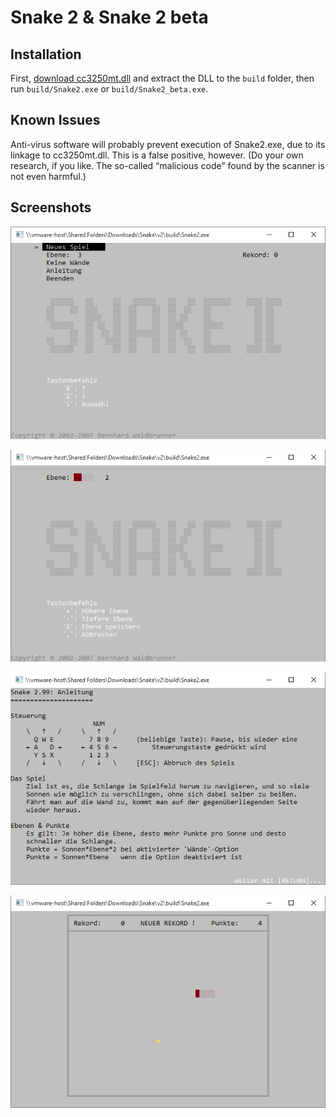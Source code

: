 # Snake 2 & Snake 2 beta

## Installation
First, [download cc3250mt.dll](http://www.dlldownloader.com/cc3250mt-dll) and extract the DLL to the `build` folder, then run `build/Snake2.exe` or `build/Snake2_beta.exe`.

## Known Issues
Anti-virus software will probably prevent execution of Snake2.exe, due to its linkage to cc3250mt.dll. This is a false positive, however.
(Do your own research, if you like. The so-called “malicious code” found by the scanner is not even harmful.)

## Screenshots
![Start screen of Snake 2](assets/start.png)

![Setting the playing difficulty in Snake 2](assets/level.png)

![Help screen of Snake 2](assets/help.png)

![Playing Snake 2](assets/game.png)
